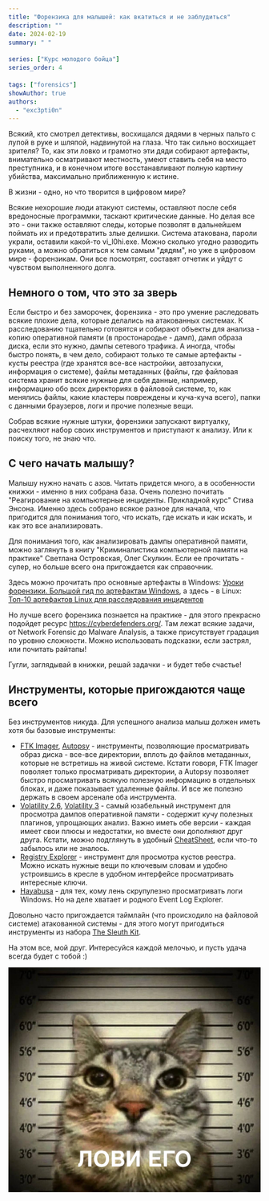 ```yaml
---
title: "Форензика для малышей: как вкатиться и не заблудиться"
description: ""
date: 2024-02-19
summary: " "

series: ["Курс молодого бойца"]
series_order: 4

tags: ["forensics"]
showAuthor: true
authors:
  - "exc3pti0n"
---
```


Всякий, кто смотрел детективы, восхищался дядями в черных пальто с лупой в руке и шляпой, надвинутой на глаза. Что так сильно восхищает зрителя? То, как эти ловко и грамотно эти дяди собирают артефакты, внимательно осматривают местность, умеют ставить себя на место преступника, и в конечном итоге восстанавливают полную картину убийства, максимально приближенную к истине.

В жизни - одно, но что творится в цифровом мире?

Всякие нехорошие люди атакуют системы, оставляют после себя вредоносные программки, таскают критические данные. Но делая все это - они также оставляют следы, которые позволят в дальнейшем поймать их и предотвратить злые делишки. Система атакована, пароли украли, оставили какой-то vi_l0hi.exe. Можно сколько угодно разводить руками, а можно обратиться к тем самым "дядям", но уже в цифровом мире - форензикам. Они все посмотрят, составят отчетик и уйдут с чувством выполненного долга.

## Немного о том, что это за зверь

Если быстро и без заморочек, форензика - это про умение раследовать всякие плохие дела, которые делались на атакованных системах. К расследованию тщательно готовятся и собирают объекты для анализа - копию оперативной памяти (в простонародье - дамп), дамп образа диска, если это нужно, дампы сетевого трафика. А иногда, чтобы быстро понять, в чем дело, собирают только те самые артефакты - кусты реестра (где хранятся все-все настройки, автозапуски, информация о системе), файлы метаданных (файлы, где файловая система хранит всякие нужные для себя данные, например, информацию обо всех директориях в файловой системе, то, как менялись файлы, какие кластеры повреждены и куча-куча всего), папки с данными браузеров, логи и прочие полезные вещи. 

Собрав всякие нужные штуки, форензики запускают виртуалку, расчехляют набор своих инструментов и приступают к анализу. Или к поиску того, не знаю что.

## С чего начать малышу?

Малышу нужно начать с азов. Читать придется много, а в особенности книжки - именно в них собрана база. 
Очень полезно почитать "Реагирование на компьютерные инциденты. Прикладной курс" Стива Энсона. Именно здесь собрано всякое разное для начала, что пригодится для понимания того, что искать, где искать и как искать, и как это все анализировать. 

Для понимания того, как анализировать дампы оперативной памяти, можно заглянуть в книгу "Криминалистика компьютерной памяти на практике" Светлана Островская, Олег Скулкин. Если ее прочитать - супер, но больше всего она пригождается как справочник.

Здесь можно прочитать про основные артефакты в Windows: [Уроки форензики. Большой гид по артефактам Windows](https://xakep.ru/2023/10/24/windows-forensics-guide/), а здесь - в Linux: [Топ-10 артефактов Linux для расследования инцидентов](https://habr.com/en/companies/angarasecurity/articles/767124/)

Но лучше всего форензика познается на практике - для этого прекрасно подойдет ресурс https://cyberdefenders.org/. Там лежат всякие задачи, от Network Forensic до Malware Analysis, а также присутствует градация по уровню сложности. Можно использовать подсказки, если застрял, или почитать райтапы!

Гугли, заглядывай в книжки, решай задачки - и будет тебе счастье!

## Инструменты, которые пригождаются чаще всего

Без инструментов никуда. Для успешного анализа малыш должен иметь хотя бы базовые инструменты:

- [FTK Imager](https://www.exterro.com/digital-forensics-software/ftk-imager), [Autopsy](https://www.autopsy.com/) - инструменты, позволяющие просматривать образ диска - все-все директории, вплоть до файлов метаданных, которые не встретишь на живой системе. Кстати говоря, FTK Imager поволяет только просматривать директории, а Autopsy позволяет быстро просматривать всякую полезную информацию в отдельных блоках, и даже показывает удаленные файлы. И все же полезно держать в своем арсенале оба инструмента.
- [Volatility 2.6](https://www.volatilityfoundation.org/26), [Volatility 3](https://github.com/volatilityfoundation/volatility3) - самый юзабельный инструмент для просмотра дампов оперативной памяти - содержит кучу полезных плагинов, упрощающих анализ. Важно иметь обе версии - каждая имеет свои плюсы и недостатки, но вместе они дополняют друг друга. Кстати, можно подглянуть в удобный [CheatSheet](https://blog.onfvp.com/post/volatility-cheatsheet/), если что-то забылось или не зналось.
- [Registry Explorer](https://ericzimmerman.github.io/#!index.md) - инструмент для просмотра кустов реестра. Можно искать нужные вещи по ключевым словам и удобно устроившись в кресле в удобном интерфейсе просматривать интересные ключи.
- [Hayabusa](https://github.com/Yamato-Security/hayabusa/releases/tag/v2.13.0) - для тех, кому лень скрупулезно просматривать логи Windows. Но на деле хватает и родного Event Log Explorer. 

Довольно часто пригождается таймлайн (что происходило на файловой системе) атакованной системы - для этого могут пригодиться инструменты из набора [The Sleuth Kit](https://github.com/sleuthkit/sleuthkit/releases/tag/sleuthkit-4.12.1).

На этом все, мой друг. Интересуйся каждой мелочью, и пусть удача всегда будет с тобой :)

![](cat.png)
